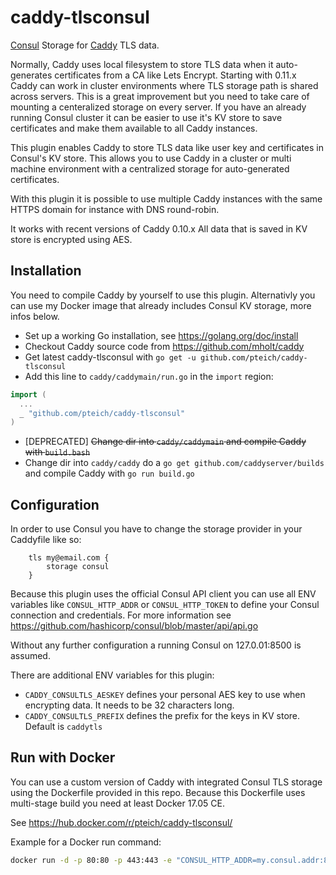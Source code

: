 # caddy-tlsconsul

[Consul](https://github.com/hashicorp/consul) Storage for [Caddy](https://github.com/mholt/caddy) TLS data. 

Normally, Caddy uses local filesystem to store TLS data when it auto-generates certificates from a CA like Lets Encrypt.
Starting with 0.11.x Caddy can work in cluster environments where TLS storage path is shared across servers. This is a great improvement but you need to take care of mounting a centeralized storage on every server. If you have an already running Consul cluster it can be easier to use it's KV store to save certificates and make them available to all Caddy instances.

This plugin enables Caddy to store TLS data like user key and certificates in Consul's KV store. This allows you to use Caddy in a cluster or multi machine environment with a centralized storage for auto-generated certificates. 

With this plugin it is possible to use multiple Caddy instances with the same HTTPS domain for instance with DNS round-robin.

It works with recent versions of Caddy 0.10.x
All data that is saved in KV store is encrypted using AES.

## Installation

You need to compile Caddy by yourself to use this plugin. Alternativly you can use my Docker image that already includes Consul KV storage, more infos below.

- Set up a working Go installation, see https://golang.org/doc/install
- Checkout Caddy source code from https://github.com/mholt/caddy
- Get latest caddy-tlsconsul with `go get -u github.com/pteich/caddy-tlsconsul`
- Add this line to `caddy/caddymain/run.go` in the `import` region:
```go
import (
  ...
  _ "github.com/pteich/caddy-tlsconsul"
)
```
- [DEPRECATED] ~~Change dir into `caddy/caddymain` and compile Caddy with `build.bash`~~
- Change dir into `caddy/caddy` do a `go get github.com/caddyserver/builds` and compile Caddy with `go run build.go`

## Configuration

In order to use Consul you have to change the storage provider in your Caddyfile like so:

```
    tls my@email.com {
        storage consul
    }
```

Because this plugin uses the official Consul API client you can use all ENV variables like `CONSUL_HTTP_ADDR` or `CONSUL_HTTP_TOKEN`
to define your Consul connection and credentials. For more information see https://github.com/hashicorp/consul/blob/master/api/api.go

Without any further configuration a running Consul on 127.0.01:8500 is assumed.

There are additional ENV variables for this plugin:

- `CADDY_CONSULTLS_AESKEY` defines your personal AES key to use when encrypting data. It needs to be 32 characters long.
- `CADDY_CONSULTLS_PREFIX` defines the prefix for the keys in KV store. Default is `caddytls`

## Run with Docker

You can use a custom version of Caddy with integrated Consul TLS storage using the Dockerfile provided in this repo. Because this Dockerfile uses multi-stage build you need at least Docker 17.05 CE.

See https://hub.docker.com/r/pteich/caddy-tlsconsul/

Example for a Docker run command:
```bash
docker run -d -p 80:80 -p 443:443 -e "CONSUL_HTTP_ADDR=my.consul.addr:8500" -v /home/test/Caddyfile:/Caddyfile:ro -v /home/test/config:/.caddy:rw -v /home/test/html:/var/www/html pteich/caddy-tlsconsul -agree -conf=/Caddyfile
```
